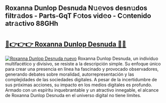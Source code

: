 ## Roxanna Dunlop Desnuda N𝚞𝚎vos desn𝚞dos filtr𝚊dos - Parts-GqT F𝚘tos vid𝚎o - C𝚘ntenido atr𝚊ctivo 88GHh

# <h2><a href="http://mban98.tromn.icu/?c=Roxanna+Dunlop+Desnuda">🔗👉👉👉 Roxanna Dunlop Desnuda 🔗🔗</a></h2>

[![Roxanna Dunlop Desnuda nuevo](https://i.imgur.com/pEAQMta.gif)](http://mban98.tromn.icu/?c=Roxanna+Dunlop+Desnuda)
Roxanna Dunlop Desnuda, un individuo multifacético y divisivo, se resiste a la descripción simple. Su enfoque único para crear una presencia en línea ha fascinado y provocado observadores, generando debates sobre moralidad, autorrepresentación y las complejidades de las sociedades digitales. A pesar de la incertidumbre de sus próximas acciones, su impacto en los medios digitales es profundo. Armado con un espíritu inquebrantable y un atractivo innegable, el alcance de Roxanna Dunlop Desnuda en el universo digital no tiene límites.
